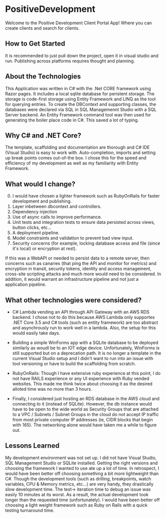 ﻿# PositiveDevelopment

Welcome to the Positive Development Client Portal App! Where you can create clients and search for clients. 

## How to Get Started

It is recommended to just pull down the project, open it in visual studio and run. Publishing across platforms requires thought and planning.

## About the Technologies

This Application was written in C# with the .Net CORE framework using Razor pages. It includes a local sqlite database for peristent storage.
The storage is code-first storage using Entity Framework and LINQ as the tool for querying entries. To create the DBContext and supporting classes,
the databases were declared via SQL in SQL Managemennt Studio with a SQL Server backend. An Entity Framework command tool was then used
for generating the boiler place code in C#. This saved a lot of typing. 

## Why C# and .NET Core? 

The template, scaffolding and documentation are thorough and C# IDE (Visual Studio) is easy to work with. Auto-completion, imports and setting
up break points comes out-of-the box. I chose this for the speed and efficiency of my development as well as my familiarity with Entity Framework. 

## What would I change? 

0. I would have chosen a lighter framework such as RubyOnRails for faster development and publishing. 
1. Layer inbetween dbcontext and controllers. 
2. Dependency injection
3. Use of async calls to improve performance. 
4. Unit tests and integration tests to ensure data persisted across views, button clicks, etc...
5. A deployment pipeline. 
6. Model constraints and validation to prevent bad view input.
7. Security concerns (for example, locking database access and file (since it's local) or encryption at rest). 

If this was a WebAPI or needed to persist data to a remote server, then concerns such as canaries (that ping the API and monitor for metrics)
and encryption in transit, security tokens, identity and access management, cross-site scripting attacks and much more would need to be considered. 
In addition, it would warrant an infrastructure pipeline and not just a application pipeline. 

## What other technologies were considered? 

* C# Lambda vending an API through API Gateway with an AWS RDS backend. I chose not to do this because AWS Lambda only supportes .NET Core 3.5
and C# tools (such as entity framework) are too abstract and asynchrously run to work well in a lambda. Also, the setup for this would easily take
days. 

* Building a simple WinForms app with a SQLite database to be deployed similarly as woudl be to an IOT edge device. Unfortunately, WinForms is 
still supported but on a deprecation path. It is no longer a template in the current Visual Studio setup and I didn't want to run into an issue
with tool versioning or have to build the scaffolding from scratch. 

* RubyOnRails: Though I have extensive ruby experience at this point, I do not have RAILS experience or any UI experience with Ruby vended websites. 
This made me think twice about choosing it as the desired alloted time was no more than 3 hours. 

* Finally, I considered just hosting an RDS database in the AWS cloud and connecting to it (instead of SQLite). However, the db instance would have
to be open to the wide world as Security Groups that are attached to a VPC / Subnets / Subnet Groups in the cloud do not accept IP traffic
from most private computer IP addresses (ie, CIDR blocks that begin with 165). The networking alone would have taken me a while to figure out. 

## Lessons Learned

My development environment was not set up. I did not have Visual Studio, SQL Management Studio or SQLite installed. Getting the right versions
and choosing the framework I wanted to use ate up a lot of time. In retrospect, I would have been better off choosing something a bit more
lightweight than C#. Though the development tools (such as drilling, breakpoints, watch variables, CPU & Memory metrics, etc...) are very 
handy, they drastically slow development time. The test-> iteration time to debug an issue was easily 10 minutes at its worst. As a result, 
the actual development took longer than the requested time (unfortunately). I would have been better off choosing a light weight framework such 
as Ruby on Rails with a quick testing turnaround time. 